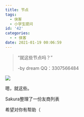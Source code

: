```yaml
---
title: 节点
tags:
  - 侠客
  - 小学生提问
id: '42'
categories:
  - - 侠客
date: 2021-01-19 00:06:59
---
```


> “就这些节点吗？”
> 
> \-by dream QQ：3307566484

![](http://watchlezi.tk/wp-content/uploads/2021/01/277d3c7634acc4635860920931081383704.jpg)

嗯，就这些。

Sakura整理了一份友商列表

希望对你有帮助（